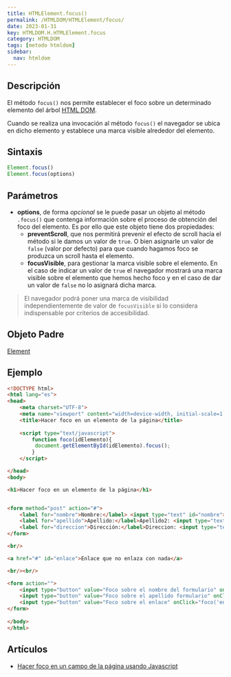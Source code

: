 ```yaml
---
title: HTMLElement.focus()
permalink: /HTMLDOM/HTMLElement/focus/
date: 2023-01-31
key: HTMLDOM.H.HTMLElement.focus
category: HTMLDOM
tags: [metodo htmldom]
sidebar:
  nav: htmldom
---
```


## **Descripción**


El método `focus()` nos permite establecer el foco sobre un determinado elemento del árbol [HTML DOM](https://www.manualweb.net/dom/).


Cuando se realiza una invocación al método `focus()` el navegador se ubica en dicho elemento y establece una marca visible alrededor del elemento.


## **Sintaxis**


```javascript
Element.focus()
Element.focus(options)
```


## Parámetros

- **options**, de forma _opcional_ se le puede pasar un objeto al método `.focus()` que contenga información sobre el proceso de obtención del foco del elemento. Es por ello que este objeto tiene dos propiedades:
	- **preventScroll**, que nos permitirá prevenir el efecto de scroll hacía el método si le damos un valor de `true`. O bien asignarle un valor de `false` (valor por defecto) para que cuando hagamos foco se produzca un scroll hasta el elemento.
	- **focusVisible**, para gestionar la marca visible sobre el elemento. En el caso de indicar un valor de `true` el navegador mostrará una marca visible sobre el elemento que hemos hecho foco y en el caso de dar un valor de `false` no lo asignará dicha marca.

> El navegador podrá poner una marca de visibilidad independientemente de valor de `focusVisible` si lo considera indispensable por criterios de accesibilidad.


## **Objeto Padre**


[Element](https://www.w3api.com/DOM/Element/)


## **Ejemplo**


```html
<!DOCTYPE html>
<html lang="es">
<head>
    <meta charset="UTF-8">
    <meta name="viewport" content="width=device-width, initial-scale=1.0">
    <title>Hacer foco en un elemento de la página</title>
    
    <script type="text/javascript">
        function foco(idElemento){
         document.getElementById(idElemento).focus();
        }
    </script>

</head>
<body>

<h1>Hacer foco en un elemento de la página</h1>


<form method="post" action="#">
    <label for="nombre">Nombre:</label> <input type="text" id="nombre">    
    <label for="apellido">Apellido:</label>Apellido2: <input type="text" id="apellido">
    <label for="direccion">Dirección:</label>Direccion: <input type="text" id="direccion">
</form>

<br/>

<a href="#" id="enlace">Enlace que no enlaza con nada</a>

<br/><br/>

<form action="">
    <input type="button" value="Foco sobre el nombre del formulario" onClick="foco('nombre');">
    <input type="button" value="Foco sobre el apellido formulario" onClick="foco('apellido');">
    <input type="button" value="Foco sobre el enlace" onClick="foco('enlace');">
</form>
    
</body>
</html>
```


## **Artículos**

- [Hacer foco en un campo de la página usando Javascript](https://lineadecodigo.com/javascript/hacer-foco-en-un-campo-de-la-pagina-usando-javascript/)
